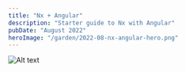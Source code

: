 ```yaml
---
title: "Nx + Angular"
description: "Starter guide to Nx with Angular"
pubDate: "August 2022"
heroImage: "/garden/2022-08-nx-angular-hero.png"
---
```


![Alt text](/garden/2022-08-nx-angular.png)
